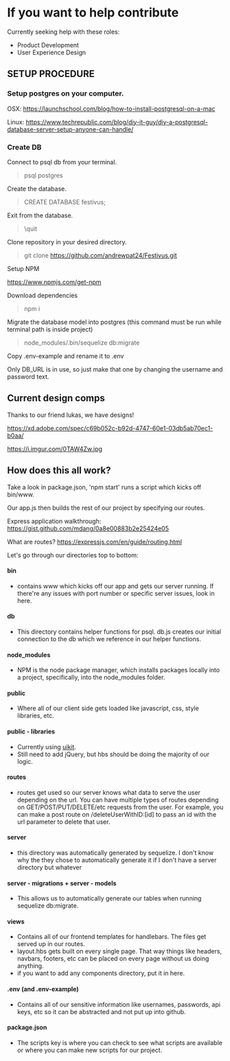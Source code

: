 # If you want to help contribute
Currently seeking help with these roles: 
* Product Development
* User Experience Design

## SETUP PROCEDURE

### Setup postgres on your computer. 

OSX: https://launchschool.com/blog/how-to-install-postgresql-on-a-mac

Linux: https://www.techrepublic.com/blog/diy-it-guy/diy-a-postgresql-database-server-setup-anyone-can-handle/

### Create DB

Connect to psql db from your terminal.

> psql postgres

Create the database.

> CREATE DATABASE festivus;

Exit from the database. 

> \quit

Clone repository in your desired directory. 

> git clone https://github.com/andrewpat24/Festivus.git

Setup NPM 

https://www.npmjs.com/get-npm

Download dependencies

> npm i

Migrate the database model into postgres (this command must be run while terminal path is inside project)

> node_modules/.bin/sequelize db:migrate

Copy .env-example and rename it to .env

Only DB_URL is in use, so just make that one by changing the username and password text. 

## Current design comps

Thanks to our friend lukas, we have designs! 

https://xd.adobe.com/spec/c69b052c-b92d-4747-60e1-03db5ab70ec1-b0aa/

https://i.imgur.com/0TAW4Zw.jpg

## How does this all work? 

Take a look in package.json, 'npm start' runs a script which kicks off bin/www. 

Our app.js then builds the rest of our project by specifying our routes. 

Express application walkthrough: 
https://gist.github.com/mdang/0a8e00883b2e25424e05

What are routes? 
https://expressjs.com/en/guide/routing.html

Let's go through our directories top to bottom: 
#### bin
* contains www which kicks off our app and gets our server running. If there're any issues with port number or specific server issues, look in here. 

#### db 
* This directory contains helper functions for psql. db.js creates our initial connection to the db which we reference in our helper functions. 

#### node_modules
* NPM is the node package manager, which installs packages locally into a project, specifically, into the node_modules folder.

#### public
* Where all of our client side gets loaded like javascript, css, style libraries, etc. 

#### public - libraries 
* Currently using [uikit](https://getuikit.com/docs/introduction).
* Still need to add jQuery, but hbs should be doing the majority of our logic. 

#### routes
* routes get used so our server knows what data to serve the user depending on the url. You can have multiple types of routes depending on GET/POST/PUT/DELETE/etc requests from the user. For example, you can make a post route on /deleteUserWithID:[id] to pass an id with the url parameter to delete that user. 

#### server
* this directory was automatically generated by sequelize. I don't know why the they chose to automatically generate it if I don't have a server directory but whatever

#### server - migrations + server - models
* This allows us to automatically generate our tables when running sequelize db:migrate. 

#### views
* Contains all of our frontend templates for handlebars. The files get served up in our routes.
* layout.hbs gets built on every single page. That way things like headers, navbars, footers, etc can be placed on every page without us doing anything. 
* if you want to add any components directory, put it in here. 

#### .env (and .env-example)
* Contains all of our sensitive information like usernames, passwords, api keys, etc so it can be abstracted and not put up into github. 

#### package.json
* The scripts key is where you can check to see what scripts are available or where you can make new scripts for our project.



